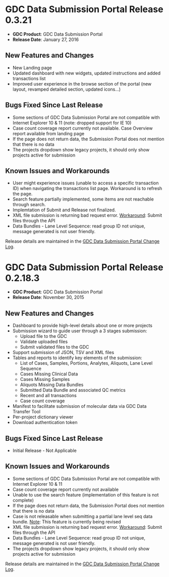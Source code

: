 # GDC Data Submission Portal Release 0.3.21

* __GDC Product__: GDC Data Submission Portal
* __Release Date__: January 27, 2016

## New Features and Changes

*   New Landing page
*   Updated dashboard with new widgets, updated instructions and added transactions list
*   Improved user experience in the browse section of the portal (new layout, revamped detailed section, updated icons...)

## Bugs Fixed Since Last Release

*   Some sections of GDC Data Submission Portal are not compatible with Internet Explorer 10 & 11 (note: dropped support for IE 10)
*   Case count coverage report currently not available. Case Overview report available from landing page
*   If the page does not return data, the Submission Portal does not mention that there is no data
*   The projects dropdown show legacy projects, it should only show projects active for submission

## Known Issues and Workarounds

*   User might experience issues (unable to access a specific transaction ID) when navigating the transactions list page. Workaround is to refresh the page.
*   Search feature partially implemented, some items are not reachable through search.
*   Implemtation of Submit and Release not finalized.
*   XML file submission is returning bad request error.
    <u>Workaround</u>: Submit files through the API
*   Data Bundles - Lane Level Sequence: read group ID not unique, message generated is not user friendly.

Release details are maintained in the [GDC Data Submission Portal Change Log](https://github.com/NCI-GDC/submission-ui/blob/master/CHANGELOG.md).

# GDC Data Submission Portal Release 0.2.18.3

* __GDC Product__: GDC Data Submission Portal
* __Release Date__: November 30, 2015

## New Features and Changes

*   Dashboard to provide high-level details about one or more projects
*   Submission wizard to guide user through a 3 stages submission:
    *   Upload file to the GDC
    *   Validate uploaded files
    *   Submit validated files to the GDC
*   Support submission of JSON, TSV and XML files
*   Tables and reports to identify key elements of the submission:
    *   List of Cases, Samples, Portions, Analytes, Aliquots, Lane Level Sequence
    *   Cases Missing Clinical Data
    *   Cases Missing Samples
    *   Aliquots Missing Data Bundles
    *   Submitted Data Bundle and associated QC metrics
    *   Recent and all transactions
    *   Case count coverage
*   Manifest to facilitate submission of molecular data via GDC Data Transfer Tool
*   Per-project dictionary viewer
*   Download authentication token

## Bugs Fixed Since Last Release

*   Initial Release - Not Applicable

## Known Issues and Workarounds

*   Some sections of GDC Data Submission Portal are not compatible with Internet Explorer 10 & 11
*   Case count coverage report currently not available
*   Unable to use the search feature (implementation of this feature is not complete)
*   If the page does not return data, the Submission Portal does not mention that there is no data
*   Case is not releasable when submitting a partial lane level seq data bundle.
    <u>Note</u>: This feature is currently being revised
*   XML file submission is returning bad request error.
    <u>Workaround</u>: Submit files through the API
*   Data Bundles - Lane Level Sequence: read group ID not unique, message generated is not user friendly.
*   The projects dropdown show legacy projects, it should only show projects active for submission

Release details are maintained in the [GDC Data Submission Portal Change Log](https://github.com/NCI-GDC/submission-ui/blob/master/CHANGELOG.md).
